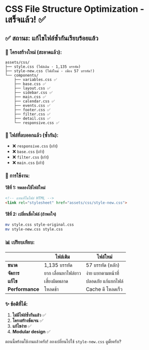 # CSS File Structure Optimization - เสร็จแล้ว! ✅

## ✅ สถานะ: แก้ไขไฟล์ซ้ำกันเรียบร้อยแล้ว

### 📂 โครงสร้างใหม่ (สะอาดแล้ว):
```
assets/css/
├── style.css (ไฟล์เดิม - 1,135 บรรทัด)
├── style-new.css (ไฟล์ใหม่ - เพียง 57 บรรทัด!)
└── components/
    ├── variables.css ✅
    ├── base.css ✅ 
    ├── layout.css ✅
    ├── sidebar.css ✅
    ├── main.css ✅
    ├── calendar.css ✅
    ├── events.css ✅
    ├── footer.css ✅
    ├── filter.css ✅
    ├── detail.css ✅
    └── responsive.css ✅
```

### 🧹 ไฟล์ที่ลบออกแล้ว (ซ้ำกัน):
- ❌ `responsive.css` (เก่า)
- ❌ `base.css` (เก่า) 
- ❌ `filter.css` (เก่า)
- ❌ `main.css` (เก่า)

### 🎯 การใช้งาน:

#### วิธีที่ 1: ทดลองใช้ไฟล์ใหม่
```html
<!-- แทนที่ในไฟล์ HTML -->
<link rel="stylesheet" href="assets/css/style-new.css">
```

#### วิธีที่ 2: เปลี่ยนชื่อไฟล์ (ถ้าพอใจ)
```bash
mv style.css style-original.css
mv style-new.css style.css
```

### 📊 เปรียบเทียบ:

| | ไฟล์เดิม | ไฟล์ใหม่ |
|---|---|---|
| **ขนาด** | 1,135 บรรทัด | 57 บรรทัด (หลัก) |
| **จัดการ** | ยาก เลื่อนหาไฟล์ยาว | ง่าย แยกตามหน้าที่ |
| **แก้ไข** | เสี่ยงผิดพลาด | ปลอดภัย แก้แยกไฟล์ |
| **Performance** | โหลดช้า | Cache ดี โหลดเร็ว |

### ✨ ข้อดีที่ได้:
1. **ไม่มีไฟล์ซ้ำกันแล้ว** ✅
2. **โครงสร้างชัดเจน** ✅  
3. **แก้ไขง่าย** ✅
4. **Modular design** ✅

ตอนนี้พร้อมใช้งานแล้วครับ! ลองเปลี่ยนไปใช้ `style-new.css` ดูมั้ยครับ?

